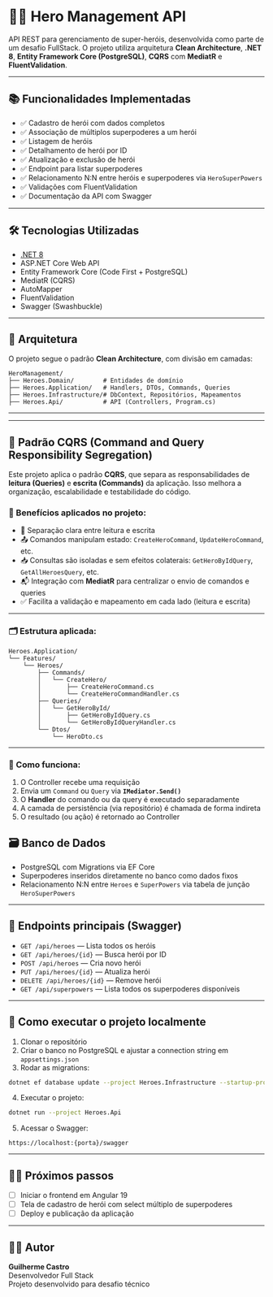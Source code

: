 # 🦸‍♂️ Hero Management API

API REST para gerenciamento de super-heróis, desenvolvida como parte de um desafio FullStack. O projeto utiliza arquitetura **Clean Architecture**, **.NET 8**, **Entity Framework Core (PostgreSQL)**, **CQRS** com **MediatR** e **FluentValidation**.

---

## 📚 Funcionalidades Implementadas

- ✅ Cadastro de herói com dados completos
- ✅ Associação de múltiplos superpoderes a um herói
- ✅ Listagem de heróis
- ✅ Detalhamento de herói por ID
- ✅ Atualização e exclusão de herói
- ✅ Endpoint para listar superpoderes
- ✅ Relacionamento N:N entre heróis e superpoderes via `HeroSuperPowers`
- ✅ Validações com FluentValidation
- ✅ Documentação da API com Swagger

---

## 🛠️ Tecnologias Utilizadas

- [.NET 8](https://dotnet.microsoft.com/en-us/download/dotnet/8.0)
- ASP.NET Core Web API
- Entity Framework Core (Code First + PostgreSQL)
- MediatR (CQRS)
- AutoMapper
- FluentValidation
- Swagger (Swashbuckle)

---

## 🧱 Arquitetura

O projeto segue o padrão **Clean Architecture**, com divisão em camadas:

```
HeroManagement/
├── Heroes.Domain/        # Entidades de domínio
├── Heroes.Application/   # Handlers, DTOs, Commands, Queries
├── Heroes.Infrastructure/# DbContext, Repositórios, Mapeamentos
├── Heroes.Api/           # API (Controllers, Program.cs)
```

---


---

## 🧠 Padrão CQRS (Command and Query Responsibility Segregation)

Este projeto aplica o padrão **CQRS**, que separa as responsabilidades de **leitura (Queries)** e **escrita (Commands)** da aplicação. Isso melhora a organização, escalabilidade e testabilidade do código.

### 📌 Benefícios aplicados no projeto:

- 📂 Separação clara entre leitura e escrita
- 📤 Comandos manipulam estado: `CreateHeroCommand`, `UpdateHeroCommand`, etc.
- 📥 Consultas são isoladas e sem efeitos colaterais: `GetHeroByIdQuery`, `GetAllHeroesQuery`, etc.
- 📬 Integração com **MediatR** para centralizar o envio de comandos e queries
- ✅ Facilita a validação e mapeamento em cada lado (leitura e escrita)

---

### 🗂️ Estrutura aplicada:

```
Heroes.Application/
└── Features/
    └── Heroes/
        ├── Commands/
        │   └── CreateHero/
        │       ├── CreateHeroCommand.cs
        │       └── CreateHeroCommandHandler.cs
        ├── Queries/
        │   └── GetHeroById/
        │       ├── GetHeroByIdQuery.cs
        │       └── GetHeroByIdQueryHandler.cs
        └── Dtos/
            └── HeroDto.cs
```

---

### 🔁 Como funciona:

1. O Controller recebe uma requisição
2. Envia um `Command` ou `Query` via **`IMediator.Send()`**
3. O **Handler** do comando ou da query é executado separadamente
4. A camada de persistência (via repositório) é chamada de forma indireta
5. O resultado (ou ação) é retornado ao Controller


## 🗃️ Banco de Dados

- PostgreSQL com Migrations via EF Core
- Superpoderes inseridos diretamente no banco como dados fixos
- Relacionamento N:N entre `Heroes` e `SuperPowers` via tabela de junção `HeroSuperPowers`

---

## 🔗 Endpoints principais (Swagger)

- `GET /api/heroes` — Lista todos os heróis
- `GET /api/heroes/{id}` — Busca herói por ID
- `POST /api/heroes` — Cria novo herói
- `PUT /api/heroes/{id}` — Atualiza herói
- `DELETE /api/heroes/{id}` — Remove herói
- `GET /api/superpowers` — Lista todos os superpoderes disponíveis

---

## 🧪 Como executar o projeto localmente

1. Clonar o repositório
2. Criar o banco no PostgreSQL e ajustar a connection string em `appsettings.json`
3. Rodar as migrations:

```bash
dotnet ef database update --project Heroes.Infrastructure --startup-project Heroes.Api
```

4. Executar o projeto:

```bash
dotnet run --project Heroes.Api
```

5. Acessar o Swagger:
```
https://localhost:{porta}/swagger
```

---

## 🧑‍💻 Próximos passos

- [ ] Iniciar o frontend em Angular 19
- [ ] Tela de cadastro de herói com select múltiplo de superpoderes
- [ ] Deploy e publicação da aplicação

---

## 👨‍💻 Autor

**Guilherme Castro**  
Desenvolvedor Full Stack  
Projeto desenvolvido para desafio técnico